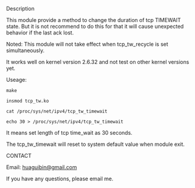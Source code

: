Description

This module provide a method to change the duration of tcp TIMEWAIT state. But it is not recommend to do this for that it will cause unexpected behavior if the last ack lost.


Noted: 
This module will not take effect when tcp_tw_recycle is set simultaneously.

It works well on kernel version 2.6.32 and not test on other kernel versions yet.

Useage:

	make

	insmod tcp_tw.ko

	cat /proc/sys/net/ipv4/tcp_tw_timewait

	echo 30 > /proc/sys/net/ipv4/tcp_tw_timewait

It means set length of tcp time_wait as 30 seconds.

The tcp_tw_timewait will reset to system default value when module exit.


CONTACT

 Email: huaguibin@gmail.com

If you have any questions, please email me. 

